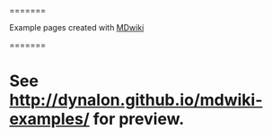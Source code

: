 =======

Example pages created with [MDwiki](http://www.mdwiki.info)

=======

# See <http://dynalon.github.io/mdwiki-examples/> for preview.
